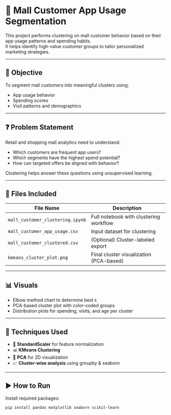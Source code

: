# 🧬 Mall Customer App Usage Segmentation

This project performs clustering on mall customer behavior based on their app usage patterns and spending habits.  
It helps identify high-value customer groups to tailor personalized marketing strategies.

---

## 🎯 Objective

To segment mall customers into meaningful clusters using:
- App usage behavior
- Spending scores
- Visit patterns and demographics

---

## ❓ Problem Statement

Retail and shopping mall analytics need to understand:
- Which customers are frequent app users?
- Which segments have the highest spend potential?
- How can targeted offers be aligned with behavior?

Clustering helps answer these questions using unsupervised learning.

---

## 📁 Files Included

| File Name                         | Description                                 |
|----------------------------------|---------------------------------------------|
| `mall_customer_clustering.ipynb` | Full notebook with clustering workflow      |
| `mall_customer_app_usage.csv`    | Input dataset for clustering                |
| `mall_customer_clustered.csv`    | (Optional) Cluster-labeled export           |
| `kmeans_cluster_plot.png`        | Final cluster visualization (PCA-based)     |

---

## 📊 Visuals

- Elbow method chart to determine best `k`
- PCA-based cluster plot with color-coded groups
- Distribution plots for spending, visits, and age per cluster

---

## 🧪 Techniques Used

- 📐 **StandardScaler** for feature normalization  
- 📊 **KMeans Clustering**  
- 🎯 **PCA** for 2D visualization  
- 📈 **Cluster-wise analysis** using groupby & seaborn

---

## ▶️ How to Run

Install required packages:
```bash
pip install pandas matplotlib seaborn scikit-learn
